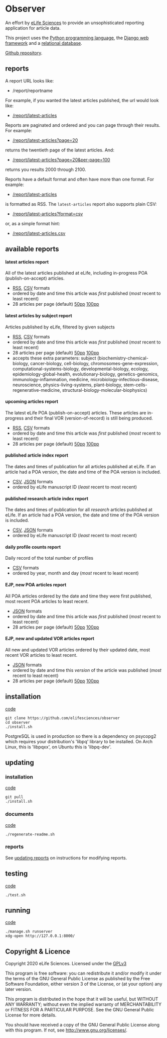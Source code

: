 # Observer

An effort by [eLife Sciences](http://elifesciences.org) to provide an 
unsophisticated reporting application for article data.

This project uses the [Python programming language](https://www.python.org/),
the [Django web framework](https://www.djangoproject.com/) and a
[relational database](https://en.wikipedia.org/wiki/Relational_database_management_system).

[Github repository](https://github.com/elifesciences/observer/).

## reports

A report URL looks like:

* /report/reportname

For example, if you wanted the latest articles published, the url would look like:

* [/report/latest-articles](/report/latest-articles)

Reports are paginated and ordered and you can page through their results. For example:

* [/report/latest-articles?page=20](/report/latest-articles?page=20)

returns the twentieth page of the latest articles. And:

* [/report/latest-articles?page=20&per-page=100](/report/latest-articles?page=20&per-page=100)

returns you results 2000 through 2100.

Reports have a default format and often have more than one format. For example:

* [/report/latest-articles](/report/latest-articles)

is formatted as RSS. The `latest-articles` report also supports plain CSV:

* [/report/latest-articles?format=csv](/report/latest-articles?format=csv)

or, as a simple format hint:

* [/report/latest-articles.csv](/report/latest-articles.csv)

## available reports

#### latest articles report

All of the latest articles published at eLife, including in-progress POA (publish-on-accept) articles.

* [RSS](/report/latest-articles.rss), [CSV](/report/latest-articles.csv)  formats
* ordered by date and time this article was _first_ published (_most_ recent to least recent)
* 28 articles per page (default) [50pp](/report/latest-articles?per-page=50) [100pp](/report/latest-articles?per-page=100)

#### latest articles by subject report

Articles published by eLife, filtered by given subjects

* [RSS](/report/latest-articles-by-subject.rss), [CSV](/report/latest-articles-by-subject.csv)  formats
* ordered by date and time this article was _first_ published (_most_ recent to least recent)
* 28 articles per page (default) [50pp](/report/latest-articles-by-subject?per-page=50) [100pp](/report/latest-articles-by-subject?per-page=100)
* accepts these extra parameters: subject (biochemistry-chemical-biology, cancer-biology, cell-biology, chromosomes-gene-expression, computational-systems-biology, developmental-biology, ecology, epidemiology-global-health, evolutionary-biology, genetics-genomics, immunology-inflammation, medicine, microbiology-infectious-disease, neuroscience, physics-living-systems, plant-biology, stem-cells-regenerative-medicine, structural-biology-molecular-biophysics) 

#### upcoming articles report

The latest eLife POA (publish-on-accept) articles. These articles are in-progress and their final VOR (version-of-record) is still being produced.

* [RSS](/report/upcoming-articles.rss), [CSV](/report/upcoming-articles.csv)  formats
* ordered by date and time this article was _first_ published (_most_ recent to least recent)
* 28 articles per page (default) [50pp](/report/upcoming-articles?per-page=50) [100pp](/report/upcoming-articles?per-page=100)

#### published article index report

The dates and times of publication for all articles published at eLife. If an article had a POA version, the date and time of the POA version is included.

* [CSV](/report/published-article-index.csv), [JSON](/report/published-article-index.json)  formats
* ordered by eLife manuscript ID (_least_ recent to most recent)

#### published research article index report

The dates and times of publication for all _research_ articles published at eLife. If an article had a POA version, the date and time of the POA version is included.

* [CSV](/report/published-research-article-index.csv), [JSON](/report/published-research-article-index.json)  formats
* ordered by eLife manuscript ID (_least_ recent to most recent)

#### daily profile counts report

Daily record of the total number of profiles

* [CSV](/report/profile-count.csv)  formats
* ordered by year, month and day (_most_ recent to least recent)

#### EJP, new POA articles report

All POA articles ordered by the date and time they were first published, most recent POA articles to least recent.

* [JSON](/report/ejp-new-poa-articles.json)  formats
* ordered by date and time this article was _first_ published (_most_ recent to least recent)
* 28 articles per page (default) [50pp](/report/ejp-new-poa-articles?per-page=50) [100pp](/report/ejp-new-poa-articles?per-page=100)

#### EJP, new and updated VOR articles report

All new and updated VOR articles ordered by their updated date, most recent VOR articles to least recent.

* [JSON](/report/ejp-new-and-updated-vor-articles.json)  formats
* ordered by date and time this _version_ of the article was published (_most_ recent to least recent)
* 28 articles per page (default) [50pp](/report/ejp-new-and-updated-vor-articles?per-page=50) [100pp](/report/ejp-new-and-updated-vor-articles?per-page=100)

## installation

[code](https://github.com/elifesciences/observer/blob/master/install.sh)

    git clone https://github.com/elifesciences/observer
    cd observer
    ./install.sh

PostgreSQL is used in production so there is a dependency on psycopg2 which 
requires your distribution's 'libpq' library to be installed. On Arch Linux, 
this is 'libpqxx', on Ubuntu this is 'libpq-dev'.

## updating

### installation

[code](https://github.com/elifesciences/observer/blob/master/install.sh)

    git pull
    ./install.sh

### documents

[code](https://github.com/elifesciences/observer/blob/master/regenerate-readme.sh)

    ./regenerate-readme.sh

### reports

See [updating reports](https://github.com/elifesciences/observer/blob/master/updating-reports.md) on instructions for 
modifying reports.

## testing 

[code](https://github.com/elifesciences/observer/blob/master/src/observer/tests/)

    ./test.sh

## running

[code](https://github.com/elifesciences/observer/blob/master/manage.sh)

    ./manage.sh runserver
    xdg-open http://127.0.0.1:8000/

## Copyright & Licence

Copyright 2020 eLife Sciences. Licensed under the [GPLv3](LICENCE.txt)

This program is free software: you can redistribute it and/or modify
it under the terms of the GNU General Public License as published by
the Free Software Foundation, either version 3 of the License, or
(at your option) any later version.

This program is distributed in the hope that it will be useful,
but WITHOUT ANY WARRANTY; without even the implied warranty of
MERCHANTABILITY or FITNESS FOR A PARTICULAR PURPOSE.  See the
GNU General Public License for more details.

You should have received a copy of the GNU General Public License
along with this program.  If not, see <http://www.gnu.org/licenses/>.

